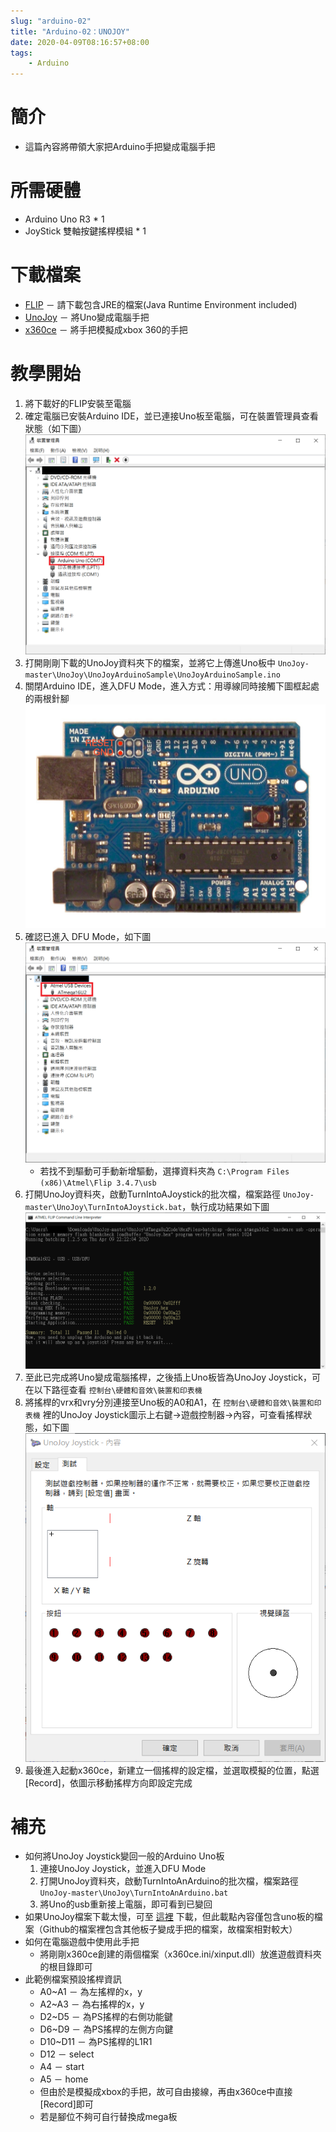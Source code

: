 ```yaml
---
slug: "arduino-02"
title: "Arduino-02：UNOJOY"
date: 2020-04-09T08:16:57+08:00
tags:
    - Arduino
---
```

# 簡介
- 這篇內容將帶領大家把Arduino手把變成電腦手把

# 所需硬體
- Arduino Uno R3 * 1
- JoyStick 雙軸按鍵搖桿模組 * 1

# 下載檔案
- [FLIP](https://www.microchip.com/DevelopmentTools/ProductDetails/PartNO/FLIP) － 請下載包含JRE的檔案(Java Runtime Environment included)
- [UnoJoy](https://github.com/AlanChatham/UnoJoy) － 將Uno變成電腦手把
- [x360ce](https://www.x360ce.com/) － 將手把模擬成xbox 360的手把

# 教學開始
1. 將下載好的FLIP安裝至電腦
2. 確定電腦已安裝Arduino IDE，並已連接Uno板至電腦，可在裝置管理員查看狀態（如下圖）
![](Arduino-02-01.png)
3. 打開剛剛下載的UnoJoy資料夾下的檔案，並將它上傳進Uno板中 `UnoJoy-master\UnoJoy\UnoJoyArduinoSample\UnoJoyArduinoSample.ino`
4. 關閉Arduino IDE，進入DFU Mode，進入方式：用導線同時接觸下圖框起處的兩根針腳
![](Arduino-02-02.jpg)
5. 確認已進入 DFU Mode，如下圖
![](Arduino-02-03.png)
    - 若找不到驅動可手動新增驅動，選擇資料夾為 `C:\Program Files (x86)\Atmel\Flip 3.4.7\usb`
6. 打開UnoJoy資料夾，啟動TurnIntoAJoystick的批次檔，檔案路徑 `UnoJoy-master\UnoJoy\TurnIntoAJoystick.bat`，執行成功結果如下圖
![](Arduino-02-04.png)
7. 至此已完成將Uno變成電腦搖桿，之後插上Uno板皆為UnoJoy Joystick，可在以下路徑查看 `控制台\硬體和音效\裝置和印表機`
8. 將搖桿的vrx和vry分別連接至Uno板的A0和A1，在 `控制台\硬體和音效\裝置和印表機` 裡的UnoJoy Joystick圖示上右鍵->遊戲控制器->內容，可查看搖桿狀態，如下圖
![](Arduino-02-05.png)
9. 最後進入起動x360ce，新建立一個搖桿的設定檔，並選取模擬的位置，點選[Record]，依圖示移動搖桿方向即設定完成

# 補充
- 如何將UnoJoy Joystick變回一般的Arduino Uno板
    1. 連接UnoJoy Joystick，並進入DFU Mode
    2. 打開UnoJoy資料夾，啟動TurnIntoAnArduino的批次檔，檔案路徑 `UnoJoy-master\UnoJoy\TurnIntoAnArduino.bat`
    3. 將Uno的usb重新接上電腦，即可看到已變回
- 如果UnoJoy檔案下載太慢，可至 [這裡](https://code.google.com/archive/p/unojoy/) 下載，但此載點內容僅包含uno板的檔案（Github的檔案裡包含其他板子變成手把的檔案，故檔案相對較大）
- 如何在電腦遊戲中使用此手把
    - 將剛剛x360ce創建的兩個檔案（x360ce.ini/xinput.dll）放進遊戲資料夾的根目錄即可
- 此範例檔案預設搖桿資訊
    - A0~A1 － 為左搖桿的x，y
    - A2~A3 － 為右搖桿的x，y
    - D2~D5 － 為PS搖桿的右側功能鍵
    - D6~D9 － 為PS搖桿的左側方向鍵
    - D10~D11 － 為PS搖桿的L1R1
    - D12 － select
    - A4 － start
    - A5 － home
    - 但由於是模擬成xbox的手把，故可自由接線，再由x360ce中直接[Record]即可
    - 若是腳位不夠可自行替換成mega板